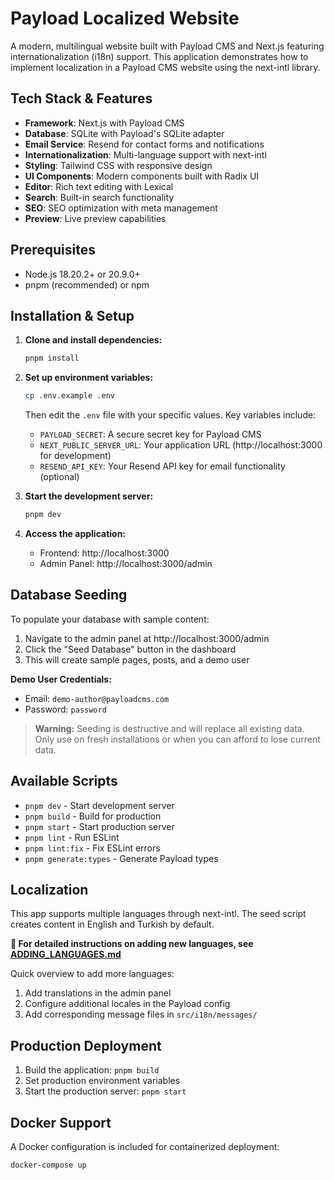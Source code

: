 # Payload Localized Website

A modern, multilingual website built with Payload CMS and Next.js featuring internationalization (i18n) support. This application demonstrates how to implement localization in a Payload CMS website using the next-intl library.

## Tech Stack & Features

- **Framework**: Next.js with Payload CMS
- **Database**: SQLite with Payload's SQLite adapter
- **Email Service**: Resend for contact forms and notifications
- **Internationalization**: Multi-language support with next-intl
- **Styling**: Tailwind CSS with responsive design
- **UI Components**: Modern components built with Radix UI
- **Editor**: Rich text editing with Lexical
- **Search**: Built-in search functionality
- **SEO**: SEO optimization with meta management
- **Preview**: Live preview capabilities

## Prerequisites

- Node.js 18.20.2+ or 20.9.0+
- pnpm (recommended) or npm

## Installation & Setup

1. **Clone and install dependencies:**
   ```bash
   pnpm install
   ```

2. **Set up environment variables:**
   ```bash
   cp .env.example .env
   ```
   Then edit the `.env` file with your specific values. Key variables include:
   - `PAYLOAD_SECRET`: A secure secret key for Payload CMS
   - `NEXT_PUBLIC_SERVER_URL`: Your application URL (http://localhost:3000 for development)
   - `RESEND_API_KEY`: Your Resend API key for email functionality (optional)

3. **Start the development server:**
   ```bash
   pnpm dev
   ```

4. **Access the application:**
   - Frontend: http://localhost:3000
   - Admin Panel: http://localhost:3000/admin

## Database Seeding

To populate your database with sample content:

1. Navigate to the admin panel at http://localhost:3000/admin
2. Click the "Seed Database" button in the dashboard
3. This will create sample pages, posts, and a demo user

**Demo User Credentials:**
- Email: `demo-author@payloadcms.com`
- Password: `password`

> **Warning:** Seeding is destructive and will replace all existing data. Only use on fresh installations or when you can afford to lose current data.

## Available Scripts

- `pnpm dev` - Start development server
- `pnpm build` - Build for production
- `pnpm start` - Start production server
- `pnpm lint` - Run ESLint
- `pnpm lint:fix` - Fix ESLint errors
- `pnpm generate:types` - Generate Payload types

## Localization

This app supports multiple languages through next-intl. The seed script creates content in English and Turkish by default. 

**📖 For detailed instructions on adding new languages, see [ADDING_LANGUAGES.md](./ADDING_LANGUAGES.md)**

Quick overview to add more languages:

1. Add translations in the admin panel
2. Configure additional locales in the Payload config
3. Add corresponding message files in `src/i18n/messages/`

## Production Deployment

1. Build the application: `pnpm build`
2. Set production environment variables
3. Start the production server: `pnpm start`

## Docker Support

A Docker configuration is included for containerized deployment:

```bash
docker-compose up
```
